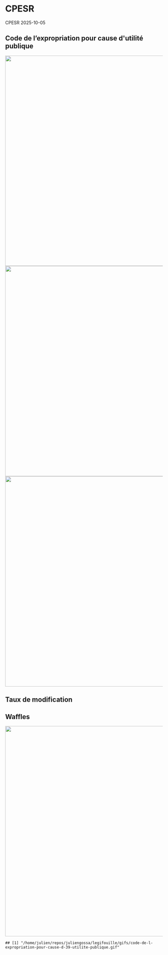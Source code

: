 CPESR
================
CPESR
2025-10-05

## Code de l’expropriation pour cause d'utilité publique

<img src="/home/julien/repos/juliengossa/legifouille/codes/code-de-l-expropriation-pour-cause-d-39-utilite-publique/legifouille-code_files/figure-gfm/versions-1.png" width="672" />

<img src="/home/julien/repos/juliengossa/legifouille/codes/code-de-l-expropriation-pour-cause-d-39-utilite-publique/legifouille-code_files/figure-gfm/modifications-1.png" width="672" />
<img src="/home/julien/repos/juliengossa/legifouille/codes/code-de-l-expropriation-pour-cause-d-39-utilite-publique/legifouille-code_files/figure-gfm/taille_modifications-1.png" width="672" />

## Taux de modification

## Waffles

<img src="/home/julien/repos/juliengossa/legifouille/codes/code-de-l-expropriation-pour-cause-d-39-utilite-publique/legifouille-code_files/figure-gfm/unnamed-chunk-4-1.png" width="672" />

    ## [1] "/home/julien/repos/juliengossa/legifouille/gifs/code-de-l-expropriation-pour-cause-d-39-utilite-publique.gif"
